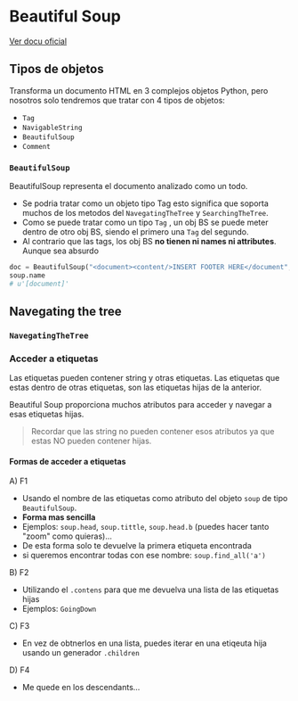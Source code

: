 # Beautiful Soup
[Ver docu oficial](https://beautiful-soup-4.readthedocs.io/en/latest/#)

## Tipos de objetos
Transforma un documento HTML en 3 complejos
objetos Python, pero nosotros solo tendremos
que tratar con 4 tipos de objetos:

* `Tag`
* `NavigableString`
* `BeautifulSoup`
* `Comment`

### `BeautifulSoup`
BeautifulSoup representa el documento
analizado como un todo.
* Se podria tratar como un objeto tipo Tag
esto significa que soporta muchos de los metodos
del `NavegatingTheTree` y `SearchingTheTree`.
* Como se puede tratar como un tipo `Tag` 
, un obj BS se puede meter dentro de otro obj BS,
siendo el primero una `Tag` del segundo.
* Al contrario que las tags, los obj BS **no tienen
ni names ni attributes**. Aunque sea absurdo
````python
doc = BeautifulSoup("<document><content/>INSERT FOOTER HERE</document", "xml")
soup.name
# u'[document]'
````

## Navegating the tree

### `NavegatingTheTree`

### Acceder a etiquetas
Las etiquetas pueden contener string y otras etiquetas. Las etiquetas
que estas dentro de otras etiquetas, son las etiquetas hijas de la anterior.

Beautiful Soup proporciona muchos atributos para acceder y navegar a esas etiquetas hijas.
> Recordar que las string no pueden contener esos atributos ya que estas NO pueden contener hijas.

#### Formas de acceder a etiquetas

A) F1
* Usando el nombre de las etiquetas como atributo del objeto `soup` de tipo `BeautifulSoup`.
* **Forma mas sencilla**
* Ejemplos: `soup.head`, `soup.tittle`, `soup.head.b` (puedes hacer tanto "zoom" como quieras)...
* De esta forma solo te devuelve la primera etiqueta encontrada
* si queremos encontrar todas con ese nombre: `soup.find_all('a')`

B) F2
* Utilizando el `.contens` para que me devuelva una lista de las etiquetas hijas
* Ejemplos: `GoingDown`

C) F3
* En vez de obtnerlos en una lista, puedes iterar en una etiqeuta hija usando un generador `.children`

D) F4
* Me quede en los descendants...

